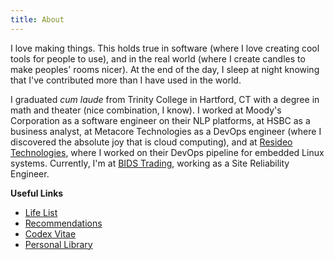 ```yaml
---
title: About
---
```


I love making things. This holds true in software (where I love creating cool tools for people to use), and in the real world (where I create candles to make peoples' rooms nicer). At the end of the day, I sleep at night knowing that I've contributed more than I have used in the world.

I graduated _cum laude_ from Trinity College in Hartford, CT with a degree in math and theater (nice combination, I know). I worked at Moody's Corporation as a software engineer on their NLP platforms, at HSBC as a business analyst, at Metacore Technologies as a DevOps engineer (where I discovered the absolute joy that is cloud computing), and at [Resideo Technologies](https://www.resideo.com/us/en), where I worked on their DevOps pipeline for embedded Linux systems. Currently, I'm at [BIDS Trading](https://www.bidstrading.com/), working as a Site Reliability Engineer.

**Useful Links**

<!-- - Resume -->

- [Life List](/life-list)
- [Recommendations](/recommends)
- [Codex Vitae](/codex-vitae)
- [Personal Library](/library)
